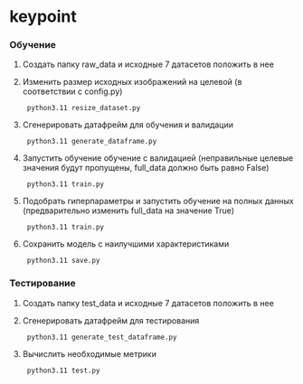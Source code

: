 # keypoint


### Обучение

1. Создать папку raw_data и исходные 7 датасетов положить в нее
2. Изменить размер исходных изображений на целевой (в соответствии с config.py)

        python3.11 resize_dataset.py

3. Сгенерировать датафрейм для обучения и валидации
   
        python3.11 generate_dataframe.py

4. Запустить обучение обучение с валидацией (неправильные целевые значения будут пропущены, full_data должно быть равно False)

        python3.11 train.py

5. Подобрать гиперпараметры и запустить обучение на полных данных (предварительно изменить full_data на значение True)
   
        python3.11 train.py

6. Сохранить модель с наилучшими характеристиками

        python3.11 save.py

### Тестирование

1. Создать папку test_data и исходные 7 датасетов положить в нее

2. Сгенерировать датафрейм для тестирования
   
        python3.11 generate_test_dataframe.py

3. Вычислить необходимые метрики

        python3.11 test.py

